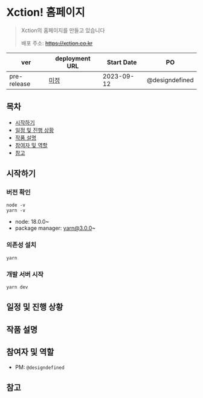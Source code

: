 # Xction! 홈페이지

> Xction의 홈페이지를 만들고 있습니다
>
> 배포 주소: ~~https://xction.co.kr~~

| ver         | deployment URL      | Start Date | PO             |
| ----------- | ------------------- | ---------- | -------------- |
| pre-release | [미정](./README.md) | 2023-09-12 | @designdefined |

## 목차

- [시작하기](#시작하기)
- [일정 및 진행 상황](#일정-및-진행-상황)
- [작품 설명](#작품-설명)
- [참여자 및 역할](#참여자-및-역할)
- [참고](#참고)

## 시작하기

### 버전 확인

```
node -v
yarn -v
```

- node: 18.0.0~
- package manager: yarn@3.0.0~

### 의존성 설치

```
yarn
```

### 개발 서버 시작

```
yarn dev
```

## 일정 및 진행 상황

## 작품 설명

## 참여자 및 역할

- PM: `@designdefined`

## 참고

